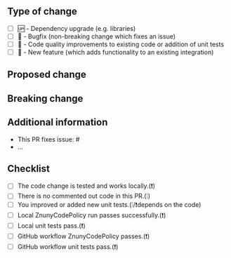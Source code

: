 <!--
  You are amazing! 🚀
  Thanks for contributing to the Znuny community project!
  Please, DO NOT DELETE ANY TEXT from this template (unless instructed)!
-->

## Type of change
<!--
  What type of change does your PR introduce to Znuny?
  NOTE: Please check only 1 box '✖️'!
  If your PR requires multiple boxes to be checked, you'll most likely need to
  split it into multiple PRs. This makes things easier and faster for the code review.
-->

- [ ] 🆙 - Dependency upgrade (e.g. libraries)
- [ ] 🐞 - Bugfix (non-breaking change which fixes an issue)
- [ ] 💎 - Code quality improvements to existing code or addition of unit tests
- [ ] 🚀 - New feature (which adds functionality to an existing integration)

## Proposed change
<!--
  Describe the big picture of your changes here to communicate to the
  maintainers why this pull request should be accepted. If it fixes a bug
  or resolves a feature request, be sure to link to that issue in the
  additional information section.
-->

## Breaking change
<!--
  If your PR contains a breaking change, it is important
  to tell what breaks, how to make it work again and why it is necessary.
  This piece of text is published with the release notes, so it helps if you
  write it for the users, not the maintainer.
  Note: Remove this section if this PR is NOT a breaking change.
-->

## Additional information
<!--
  Details are important and help maintainers processing your PR.
  Please be sure to fill out additional details, if applicable.
-->

<!--
- This PR is related to issue: #
-->
- This PR fixes issue: #
- ...

## Checklist
<!--
  Put an '✖️' in the boxes that apply. You can also fill these out after
  creating the PR. If you're unsure about any of them, don't hesitate to ask.
  We're here to help! This is simply a reminder of what we are going to look
  for before merging your code.

  ❕ - nice to have
  ❗ - required before review
-->

- [ ] The code change is tested and works locally.(❗)
- [ ] There is no commented out code in this PR.(❕)
- [ ] You improved or added new unit tests.(❕/❗depends on the code)
- [ ] Local ZnunyCodePolicy run passes successfully.(❗)
- [ ] Local unit tests pass.(❗)
- [ ] GitHub workflow ZnunyCodePolicy passes.(❗)
- [ ] GitHub workflow unit tests pass.(❗)

<!--
  Thank you for contributing ❤️

  Znuny @znuny/znuny
-->
